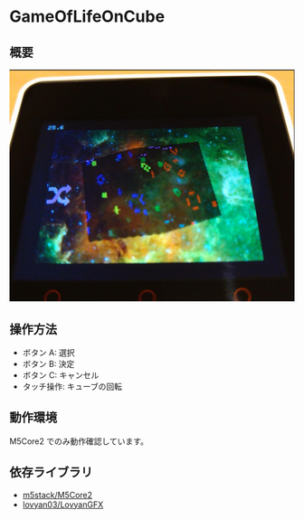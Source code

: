 # GameOfLifeOnCube

## 概要

![Thumbnail](images/thumbnail.jpg)

## 操作方法

* ボタン A: 選択
* ボタン B: 決定
* ボタン C: キャンセル
* タッチ操作: キューブの回転

## 動作環境

M5Core2 でのみ動作確認しています。

## 依存ライブラリ

* [m5stack/M5Core2](https://github.com/m5stack/M5Core2)
* [lovyan03/LovyanGFX](https://github.com/lovyan03/LovyanGFX)
